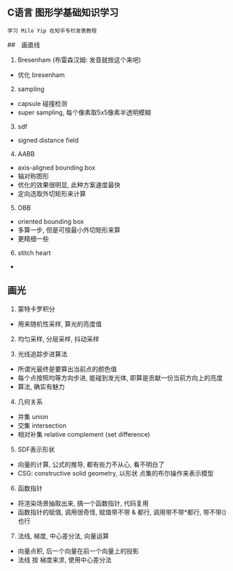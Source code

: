 
## C语言 图形学基础知识学习
    学习 Milo Yip 在知乎专栏发表教程

##　画直线
1. Bresenham (布雷森汉姆: 发音就按这个来吧)
- 优化 bresenham

2. sampling 
- capsule 碰撞检测
- super sampling, 每个像素取5x5像素半透明模糊

3. sdf
- signed distance field

4. AABB
- axis-aligned bounding box
- 轴对称图形
- 优化的效果很明显, 此种方案速度最快
- 定向选取外切矩形来计算

5. OBB
- oriented bounding box
- 多算一步, 但是可按最小外切矩形来算
- 更精细一些

6. stitch heart
-   

## 画光
1. 蒙特卡罗积分
- 用来随机性采样, 算光的亮度值

2. 均匀采样, 分层采样, 抖动采样

3. 光线追踪步进算法
- 所谓光最终是要算出当前点的颜色值  
- 每个点按照均等方向步进, 能碰到发光体, 即算是贡献一份当前方向上的亮度
- 算法, 确实有魅力

4. 几何关系
- 并集 union
- 交集 intersection
- 相对补集 relative complement (set difference)

5. SDF表示形状
- 向量的计算, 公式的推导, 都有些力不从心, 看不明白了
- CSG: constructive solid geometry, 以形状 点集的布尔操作来表示模型

6. 函数指针
- 将渲染场景抽取出来, 搞一个函数指针, 代码复用
- 函数指针的赋值, 调用很奇怪, 赋值带不带 & 都行, 调用带不带*都行, 带不带()也行

7. 法线, 梯度, 中心差分法, 向量运算
- 向量点积, 后一个向量在前一个向量上的投影
- 法线 按 梯度来求, 使用中心差分法